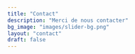 ```yaml
---
title: "Contact"
description: "Merci de nous contacter"
bg_image: "images/slider-bg.png"
layout: "contact"
draft: false
---
```

